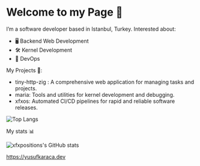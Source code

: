 # Welcome to my Page 🌟
I’m a software developer based in Istanbul, Turkey. Interested about:

- 🖥️ Backend Web Development
- 🛠️ Kernel Development
- 🚀 DevOps

My Projects 📂:

-	tiny-http-zig : A comprehensive web application for managing tasks and projects.
-	maria: Tools and utilities for kernel development and debugging.
-	xfxos: Automated CI/CD pipelines for rapid and reliable software releases.

![Top Langs](https://github-readme-stats.vercel.app/api/top-langs/?username=xfxpositions&layout=compact)

My stats 📊

![xfxpositions's GitHub stats](https://github-readme-stats.vercel.app/api?username=xfxpositions&show=reviews,discussions_started,discussions_answered,prs_merged,prs_merged_percentage&show_icon=true)

https://yusufkaraca.dev

